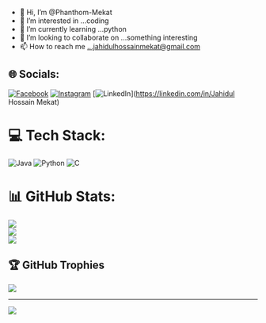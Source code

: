 - 👋 Hi, I’m @Phanthom-Mekat
- 👀 I’m interested in ...coding
- 🌱 I’m currently learning ...python
- 💞️ I’m looking to collaborate on ...something interesting
- 📫 How to reach me ...jahidulhossainmekat@gmail.com


## 🌐 Socials:
[![Facebook](https://img.shields.io/badge/Facebook-%231877F2.svg?logo=Facebook&logoColor=white)](https://facebook.com/https://www.facebook.com/buletboy.mekat) [![Instagram](https://img.shields.io/badge/Instagram-%23E4405F.svg?logo=Instagram&logoColor=white)](https://instagram.com/mekat20) [![LinkedIn](https://img.shields.io/badge/LinkedIn-%230077B5.svg?logo=linkedin&logoColor=white)](https://linkedin.com/in/Jahidul Hossain Mekat) 

# 💻 Tech Stack:
![Java](https://img.shields.io/badge/java-%23ED8B00.svg?style=for-the-badge&logo=openjdk&logoColor=white) ![Python](https://img.shields.io/badge/python-3670A0?style=for-the-badge&logo=python&logoColor=ffdd54) ![C](https://img.shields.io/badge/c-%2300599C.svg?style=for-the-badge&logo=c&logoColor=white)
# 📊 GitHub Stats:
![](https://github-readme-stats.vercel.app/api?username=Phanthom-Mekat&theme=dark&hide_border=false&include_all_commits=false&count_private=false)<br/>
![](https://github-readme-streak-stats.herokuapp.com/?user=Phanthom-Mekat&theme=dark&hide_border=false)<br/>
![](https://github-readme-stats.vercel.app/api/top-langs/?username=Phanthom-Mekat&theme=dark&hide_border=false&include_all_commits=false&count_private=false&layout=compact)

## 🏆 GitHub Trophies
![](https://github-profile-trophy.vercel.app/?username=Phanthom-Mekat&theme=radical&no-frame=false&no-bg=false&margin-w=4)

---
[![](https://visitcount.itsvg.in/api?id=Phanthom-Mekat&icon=0&color=0)](https://visitcount.itsvg.in)

<!-- Proudly created with GPRM ( https://gprm.itsvg.in ) -->

